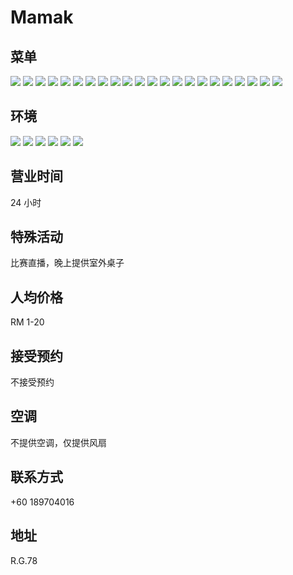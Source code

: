 # Mamak

## 菜单

<div class="image-slide">
  <img src="https://img.xmummap.com/G_mamak_Menu1.webp" />
  <img src="https://img.xmummap.com/G_mamak_Menu9.webp" />
  <img src="https://img.xmummap.com/G_mamak_Menu10.webp" />
  <img src="https://img.xmummap.com/G_mamak_Menu11.webp" />
  <img src="https://img.xmummap.com/G_mamak_Menu12.webp" />
  <img src="https://img.xmummap.com/G_mamak_Menu13.webp" />
  <img src="https://img.xmummap.com/G_mamak_Menu14.webp" />
  <img src="https://img.xmummap.com/G_mamak_Menu15.webp" />
  <img src="https://img.xmummap.com/G_mamak_Menu16.webp" />
  <img src="https://img.xmummap.com/G_mamak_Menu17.webp" />
  <img src="https://img.xmummap.com/G_mamak_Menu18.webp" />
  <img src="https://img.xmummap.com/G_mamak_Menu19.webp" />
  <img src="https://img.xmummap.com/G_mamak_Menu20.webp" />
  <img src="https://img.xmummap.com/G_mamak_Menu21.webp" />
  <img src="https://img.xmummap.com/G_mamak_Menu22.webp" />
  <img src="https://img.xmummap.com/G_mamak_Menu23.webp" />
  <img src="https://img.xmummap.com/G_mamak_Menu24.webp" />
  <img src="https://img.xmummap.com/G_mamak_Menu25.webp" />
  <img src="https://img.xmummap.com/G_mamak_Menu26.webp" />
  <img src="https://img.xmummap.com/G_mamak_Menu27.webp" />
  <img src="https://img.xmummap.com/G_mamak_Menu28.webp" />
  <img src="https://img.xmummap.com/G_mamak_Menu29.webp" />
 </div>

## 环境

<div class="image-slide">
  <img src="https://img.xmummap.com/G_mamak_Surd1.webp" />
  <img src="https://img.xmummap.com/G_mamak_Surd2.webp" />
  <img src="https://img.xmummap.com/G_mamak_Surd3.webp" />
  <img src="https://img.xmummap.com/G_mamak_Surd5.webp" />
  <img src="https://img.xmummap.com/G_mamak_Surd6.webp" />
  <img src="https://img.xmummap.com/G_mamak_Surd7.webp" />
</div>

## 营业时间

24 小时

## 特殊活动

比赛直播，晚上提供室外桌子

## 人均价格

RM 1-20

## 接受预约

不接受预约

## 空调

不提供空调，仅提供风扇

## 联系方式

+60 189704016

## 地址

R.G.78
